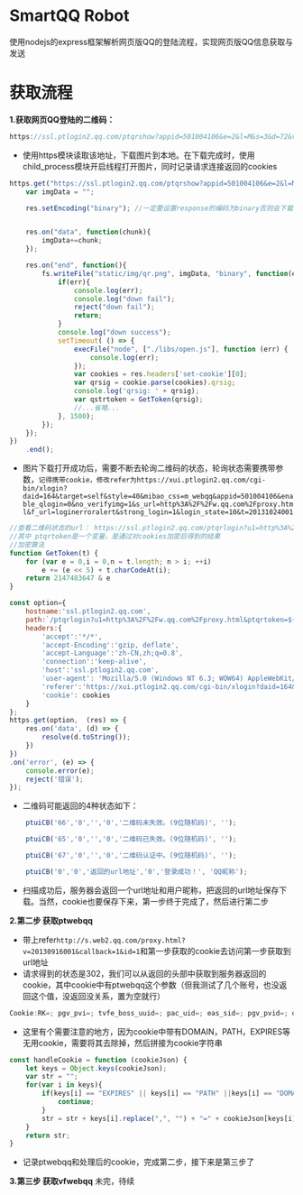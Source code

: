 # SmartQQ Robot
使用nodejs的express框架解析网页版QQ的登陆流程，实现网页版QQ信息获取与发送

# 获取流程
**1.获取网页QQ登陆的二维码：**
```javascript
https://ssl.ptlogin2.qq.com/ptqrshow?appid=501004106&e=2&l=M&s=3&d=72&v=4&t=0.657933852345947&daid=164
```
* 使用https模块读取该地址，下载图片到本地。在下载完成时，使用child_process模块开启线程打开图片，同时记录请求连接返回的cookies
```javascript
https.get("https://ssl.ptlogin2.qq.com/ptqrshow?appid=501004106&e=2&l=M&s=3&d=72&v=4&t=0.657933852345947&daid=164", function(res){
	var imgData = "";

	res.setEncoding("binary"); //一定要设置response的编码为binary否则会下载下来的图片打不开


	res.on("data", function(chunk){
		imgData+=chunk;
	});

	res.on("end", function(){
		fs.writeFile("static/img/qr.png", imgData, "binary", function(err){
			if(err){
				console.log(err);
				console.log("down fail");
				reject("down fail");
				return;
			}
			console.log("down success");
			setTimeout( () => {
				execFile("node", ["./libs/open.js"], function (err) {
					console.log(err);
				});
				var cookies = res.headers['set-cookie'][0];
				var qrsig = cookie.parse(cookies).qrsig;
				console.log('qrsig: ' + qrsig);
				var qstrtoken = GetToken(qrsig);
				//...省略...
			}, 1500);
		});
	});
})
	.end();
```
* 图片下载打开成功后，需要不断去轮询二维码的状态，轮询状态需要携带参数，`记得携带cookie，修改refer为https://xui.ptlogin2.qq.com/cgi-bin/xlogin?daid=164&target=self&style=40&mibao_css=m_webqq&appid=501004106&enable_qlogin=0&no_verifyimg=1&s_url=http%3A%2F%2Fw.qq.com%2Fproxy.html&f_url=loginerroralert&strong_login=1&login_state=10&t=20131024001`
```javascript
//查看二维码状态的url： https://ssl.ptlogin2.qq.com/ptqrlogin?u1=http%3A%2F%2Fw.qq.com%2Fproxy.html&ptqrtoken='这个是变量'&ptredirect=0&h=1&t=1&g=1&from_ui=1&ptlang=2052&action=0-0-1502764648924&js_ver=10227&js_type=1&login_sig=8XMAlaR-gznVLyggu6Rn7cFYTephrrEUh3lJ*E8ycUJqtpmqfYZ*fQ186QtIGBQF&pt_uistyle=40&aid=501004106&daid=164&mibao_css=m_webqq&
//其中 ptqrtoken是一个变量，是通过对cookies加密后得到的结果
//加密算法
function GetToken(t) {
	for (var e = 0,i = 0,n = t.length; n > i; ++i)
		e += (e << 5) + t.charCodeAt(i);
	return 2147483647 & e
}

const option={
	hostname:'ssl.ptlogin2.qq.com',
	path:`/ptqrlogin?u1=http%3A%2F%2Fw.qq.com%2Fproxy.html&ptqrtoken=${qstrtoken}&ptredirect=0&h=1&t=1&g=1&from_ui=1&ptlang=2052&action=0-0-1502764648924&js_ver=10227&js_type=1&login_sig=8XMAlaR-gznVLyggu6Rn7cFYTephrrEUh3lJ*E8ycUJqtpmqfYZ*fQ186QtIGBQF&pt_uistyle=40&aid=501004106&daid=164&mibao_css=m_webqq&`,
	headers:{
		'accept':'*/*',
		'accept-Encoding':'gzip, deflate', 
		'accept-Language':'zh-CN,zh;q=0.8',
		'connection':'keep-alive',
		'host':'ssl.ptlogin2.qq.com',
		'user-agent': 'Mozilla/5.0 (Windows NT 6.3; WOW64) AppleWebKit/537.36 (KHTML, like Gecko) Chrome/50.0.2661.102 UBrowser/6.1.3228.1 Safari/537.36',
		'referer':'https://xui.ptlogin2.qq.com/cgi-bin/xlogin?daid=164&target=self&style=40&mibao_css=m_webqq&appid=501004106&enable_qlogin=0&no_verifyimg=1&s_url=http%3A%2F%2Fw.qq.com%2Fproxy.html&f_url=loginerroralert&strong_login=1&login_state=10&t=20131024001',
		'cookie': cookies
	}
};
https.get(option,  (res) => {
	res.on('data', (d) => {
		resolve(d.toString());
	})
})
.on('error', (e) => {
	console.error(e);
	reject('错误');
});
```
* 二维码可能返回的4种状态如下：
```javascript
	ptuiCB('66','0','','0','二维码未失效。(9位随机码)', '');
```
```javascript
	ptuiCB('65','0','','0','二维码已失效。(9位随机码)', '');
```
```javascript
	ptuiCB('67','0','','0','二维码认证中。(9位随机码)', '');
```
```javascript
	ptuiCB('0','0','返回的url地址','0','登录成功！', 'QQ昵称');
```
* 扫描成功后，服务器会返回一个url地址和用户昵称，把返回的url地址保存下载。当然，cookie也要保存下来，第一步终于完成了，然后进行第二步

**2.第二步 获取ptwebqq**
* 带上refer`http://s.web2.qq.com/proxy.html?v=20130916001&callback=1&id=1`和第一步获取的cookie去访问第一步获取到url地址
* 请求得到的状态是302，我们可以从返回的头部中获取到服务器返回的cookie，其中cookie中有ptwebqq这个参数（但我测试了几个账号，也没返回这个值，没返回没关系，置为空就行）
```javascript
Cookie:RK=; pgv_pvi=; tvfe_boss_uuid=; pac_uid=; eas_sid=; pgv_pvid=; o_cookie=; pgv_si=; p_uin=; p_skey=; pt4_token=; pt2gguin=; uin=; skey=; ptisp=; ptcz=
```
* 这里有个需要注意的地方，因为cookie中带有DOMAIN，PATH，EXPIRES等无用cookie，需要将其去除掉，然后拼接为cookie字符串
```javascript
const handleCookie = function (cookieJson) {
	let keys = Object.keys(cookieJson);
	var str = "";
	for(var i in keys){
		if(keys[i] == "EXPIRES" || keys[i] == "PATH" ||keys[i] == "DOMAIN"){
			continue;
		}
		str = str + keys[i].replace(",", "") + "=" + cookieJson[keys[i]] + ";";
	}
	return str;
}
```
* 记录ptwebqq和处理后的cookie，完成第二步，接下来是第三步了

**3.第三步 获取vfwebqq**
未完，待续